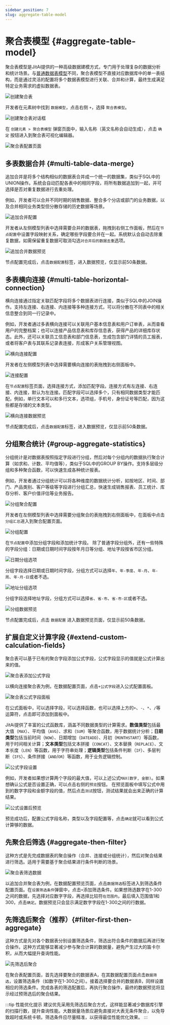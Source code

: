 ```yaml
---
sidebar_position: 7
slug: aggregate-table-model
---
```


# 聚合表模型 {#aggregate-table-model}

聚合表模型是JitAi提供的一种高级数据建模方式，专门用于处理复杂的数据分析和统计场景。与[普通数据表模型](./data-table-model)不同，聚合表模型不直接对应数据库中的单一表结构，而是通过灵活的配置将多个数据表模型进行关联、合并和计算，最终生成满足特定业务需求的虚拟数据表。

![创建聚合表](./img/create-aggregate-table.png "创建聚合表")

开发者在元素树中找到 `数据模型`，点击右侧 `+`，选择 `聚合表模型`。 

![创建聚合表对话框](./img/create-aggregate-table-2.png "创建聚合表对话框")

在 `创建元素 > 聚合表模型` 弹窗页面中，输入名称（英文名称会自动生成），点击 `确定` 按钮进入到聚合表可视化编辑器。

![聚合表配置页面](./img/aggregate-table-config-page.png "聚合表配置页面")

## 多表数据合并 {#multi-table-data-merge}
追加合并是将多个结构相似的数据表合并成一个统一的数据集，类似于SQL中的UNION操作。系统会自动匹配各表中的相同字段，将所有数据追加到一起，并可选择是否对重复数据进行去重处理。

例如，开发者可以合并不同时期的销售数据、整合多个分店或部门的业务数据，以及合并相同业务类型但分散存储的历史数据等场景。

![追加合并配置](./img/append-merge.png "追加合并配置")

开发者从左侧模型列表中选择需要合并的数据表，拖拽到右侧工作面板，然后在`节点配置`中设置字段映射关系，确定哪些字段要合并在一起。系统默认会自动去除重复数据，如需保留重复数据可取消勾选`对合并后的数据去重`选项。

![追加合并数据预览](./img/append-merge-data-preview.png "追加合并数据预览")

节点配置完成后，点击`数据配置`标签，进入数据预览，仅显示前50条数据。

## 多表横向连接 {#multi-table-horizontal-connection}
横向连接通过指定关联匹配字段将多个数据表进行连接，类似于SQL中的JOIN操作。支持左连接、右连接、内连接等多种连接方式，可以将分散在不同表中的相关信息整合到同一行记录中。

例如，开发者通过多表横向连接可以关联用户基本信息表和用户订单表，从而查看用户的完整档案；也可以连接产品信息表和库存信息表，获得产品的详细库存状态。此外，还可以关联员工信息表和部门信息表，生成包含部门详情的员工报表，或者将客户表与其联系记录表连接，形成客户关系管理视图。

![横向连接配置](./img/horizontal-join.png "横向连接配置")

开发者在左侧模型列表中选择需要横向连接的表拖拽到右侧面板中。

![连接配置](./img/connection-configuration.png "连接配置")

在`节点配置`标签页面，选择连接方式，添加匹配字段。连接方式有左连接、右连接、内连接，默认为左连接。匹配字段可以选择多个，只有相同数据类型才能匹配，例如，单行文本可以和多行文本，选项组，手机号，身份证号等匹配，因为这些都是存储的文本类型。

![横向连接数据预览](./img/horizontal-join-data-preview.png "横向连接数据预览")

节点配置完成后，点击`数据配置`标签，进入数据预览，仅显示前50条数据。

## 分组聚合统计 {#group-aggregate-statistics}
分组统计是对数据表按照指定字段进行分组，然后对每个分组内的数据执行聚合计算（如求和、计数、平均值等），类似于SQL中的GROUP BY操作。支持多层级分组和多种聚合函数，可以快速生成各种统计报表。

例如，开发者通过分组统计可以将各种维度的数据统计分析，如按地区、时间、部门、产品类别、客户等级等字段进行分组汇总，快速生成销售报表、员工统计、库存分析、客户价值评估等业务报告。

![分组聚合配置](./img/group-aggregation.png "分组聚合配置")

开发者在左侧模型列表中选择需要分组聚合的表拖拽到右侧面板中，在面板中点击`分组汇总`进入到聚合配置页面。

![分组配置](./img/group-configuration.png "分组配置")

在`节点配置`中添加分组字段和添加统计字段。
除了普通字段分组外，还有一些特殊的字段分组：日期或日期时间字段按年月日等分组、地址字段按省市区分组。

![日期分组选项](./img/date-grouping.png "日期分组选项")

分组字段选择日期或日期时间字段，分组方式可以选择`年`、`年-季度`、`年-月`、`年-周`、`年-月-日`或者不选。

![地址分组选项](./img/address-grouping.png "地址分组选项")

分组字段选择地址字段，分组方式可以选择`省`、`省-市`、`省-市-区`或者不选。

![分组数据预览](./img/grouped-data-preview.png "分组数据预览")

节点配置完成后，点击 `数据配置` 进入数据预览页面，仅显示前50条数据。

## 扩展自定义计算字段 {#extend-custom-calculation-fields}
聚合表可以基于已有的聚合字段添加公式字段，公式字段显示的值就是公式计算出来的值。

![聚合表添加公式字段](./img/aggregate-table-add-formula-field.png "聚合表添加公式字段")

以横向连接聚合表为例，在数据配置页面，点击`+公式字段`进入公式配置面板。

![聚合表公式字段面板](./img/aggregate-table-formula-field-panel.png "聚合表公式字段面板")

在公式面板中，可以选择字段，可以选择函数，也可以选择上方的`+`、`-`、`*`、`/`等运算符，点击即可添加到面板中。

JitAi提供了丰富的公式函数库，涵盖不同数据类型的计算需求。**数值类型**包括最大值（`MAX`）、平均值（`AVG`）、求和（`SUM`）等聚合函数，用于数据统计分析；**日期类型**包括当前时间（`NOW`）、日期增加（`DATEADD`）、月初（`MONTHSTART`）等函数，用于时间相关计算；**文本类型**包括文本拼接（`CONCAT`）、文本替换（`REPLACE`）、文本长度（`LEN`）等函数，用于字符串处理；**逻辑类型**包括条件判断（`IF`）、多层判断（`IFS`）、条件拼接（`AND`/`OR`）等函数，用于业务逻辑控制。

![公式字段设置](./img/formula-field-settings.gif "公式字段设置")

例如，开发者如果想计算两个字段的最大值，可以上述公式`MAX(数字, 金额)`。如果想确认公式是否设置正确，可以点击右侧的`预览`按钮。
在预览面板中填写公式中用到的数字字段和金额字段的值，然后点击`测试`按钮，测试结果就会出来正确的计算结果。

![公式设置后预览](./img/preview-after-formula-settings.gif "公式设置后预览")

预览成功后，配置公式字段名称，类型以及字段配置等，点击`确定`就可以看到公式计算够的数据。

## 先聚合后筛选 {#aggregate-then-filter}
这种方式是先完成数据表的聚合操作（合并、连接或分组统计），然后对聚合结果进行筛选。适用于需要基于聚合结果进行条件判断的场景。

![聚合表筛选数据](./img/aggregate-table-filter-data.gif "聚合表筛选数据")

以追加合并聚合表为例，在数据配置预览页面，点击`数据筛选`标签进入到筛选条件配置页面。在`设置筛选条件`弹窗中，点击`+`添加筛选条件。如果想筛选数字在1-300之间的数据，先选择对应数字字段，再选择比较符`在范围内`，最后填入范围值1和300，点击`确定`。数据预览只会显示满足数字字段在1-300之间的行数据。

## 先筛选后聚合（推荐）{#filter-first-then-aggregate}
这种方式是先对各个数据表分别设置筛选条件，筛选出符合条件的数据后再进行聚合操作。这种方式能够显著减少参与聚合计算的数据量，避免产生过大的笛卡尔积，从而大幅提升查询性能。

![先筛选后聚合](./img/filter-first-then-aggregate.gif "先筛选后聚合")

在聚合表配置页面，首先选择要聚合的数据表A，在其数据配置页面点击`数据筛选`，设置筛选条件（如数字在1-300之间）。接着选择要合并的数据表B，同样设置相应的筛选条件。完成各表的筛选配置后，再执行聚合操作，最终的数据预览将显示经过预筛选后的聚合结果。

:::tip 性能优化提示
建议优先采用先筛选后聚合方式，这样能显著减少数据库引擎的扫描行数，提升查询性能。大数据量场景应避免直接对大表无条件聚合，以免导致超时或系统卡顿。筛选条件应尽量精准，以获得最佳性能优化效果。
:::

